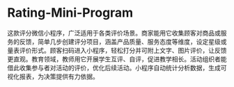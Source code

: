 # Rating-Mini-Program
这款评分微信小程序，广泛适用于各类评价场景。商家能用它收集顾客对商品或服务的反馈，简单几步创建评分项目，涵盖产品质量、服务态度等维度，设定星级或量表评价形式。顾客扫码进入小程序，轻松打分并可附上文字、图片评价，让反馈更直观。教育领域，教师用它开展学生互评、自评，促进教学相长。活动组织者能借此收集参与者对活动的评价，优化后续活动。小程序自动统计分析数据，生成可视化报表，为决策提供有力依据。 
